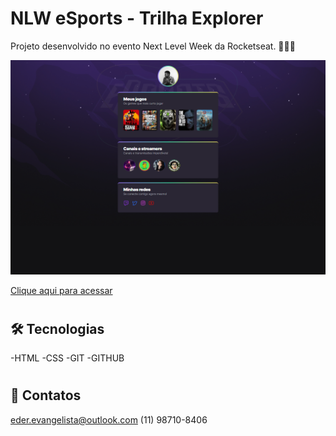 # NLW eSports - Trilha Explorer

Projeto desenvolvido no evento Next Level Week da Rocketseat. 🚀🚀🚀

![preview](./.github/preview.png)

[Clique aqui para acessar](https://ederdepaula.github.io/rocketseat-nlw-esports-explorer)

#
## 🛠️ Tecnologias
-HTML
-CSS
-GIT
-GITHUB
#

## 📱 Contatos
eder.evangelista@outlook.com
(11) 98710-8406